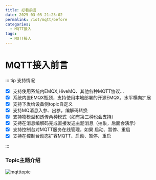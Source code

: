 ```yaml
---
title: 必看前言
date: 2025-03-05 21:25:02
permalink: /iot/mqtt/before
categories:
  - MQTT接入
tags:
  - MQTT接入
---
```


# MQTT接入前言

::: tip 支持情况

- [x] 支持使用系统内EMQX,HiveMQ、其他各种MQTT协议...
- [x] 系统内置EMQX瓶颈，支持使用本地部署的开源EMQX，水平横向扩展
- [x] 支持下发给设备侧topic自定义
- [x] 支持MQ消息入参、出参，编解码转换
- [x] 支持物模型和透传两种模式（如有第三种也会支持）
- [x] 支持在消息编解码完成直接发送主题消息（抽象，后面会演示）
- [x] 支持控制台对MQTT服务在线管理，如果 启动、暂停、重启
- [x] 支持在控制台动态扩容MQTT、启动、暂停、重启

:::

### Topic主题介绍

![mqtttopic](/02/mqtt/mqtttopic.png "mqtttopic")
